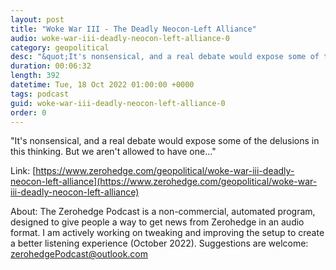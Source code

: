 ```yaml
---
layout: post
title: "Woke War III - The Deadly Neocon-Left Alliance"
audio: woke-war-iii-deadly-neocon-left-alliance-0
category: geopolitical
desc: "&quot;It's nonsensical, and a real debate would expose some of the delusions in this thinking. But we aren't allowed to have one...&quot;"
duration: 00:06:32
length: 392
datetime: Tue, 18 Oct 2022 01:00:00 +0000
tags: podcast
guid: woke-war-iii-deadly-neocon-left-alliance-0
order: 0
---
```

&quot;It's nonsensical, and a real debate would expose some of the delusions in this thinking. But we aren't allowed to have one...&quot;

Link: [https://www.zerohedge.com/geopolitical/woke-war-iii-deadly-neocon-left-alliance](https://www.zerohedge.com/geopolitical/woke-war-iii-deadly-neocon-left-alliance)

About: The Zerohedge Podcast is a non-commercial, automated program, designed to give people a way to get news from Zerohedge in an audio format.  I am actively working on tweaking and improving the setup to create a better listening experience (October 2022).  Suggestions are welcome: [zerohedgePodcast@outlook.com](mailto:zerohedgePodcast@outlook.com)
